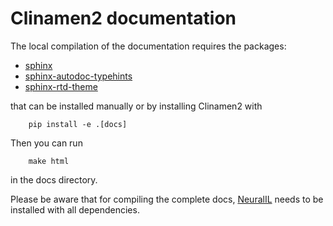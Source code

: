 # Clinamen2 documentation

The local compilation of the documentation requires the packages:

- [sphinx](https://pypi.org/project/Sphinx/)
- [sphinx-autodoc-typehints](https://pypi.org/project/sphinx-autodoc-typehints/)
- [sphinx-rtd-theme](https://pypi.org/project/sphinx-rtd-theme/)

that can be installed manually or by installing Clinamen2 with
```
    pip install -e .[docs]
```

Then you can run
```
    make html
```

in the docs directory.

Please be aware that for compiling the complete docs, [NeuralIL](https://github.com/Madsen-s-research-group/neuralil-public-releases/tree/clinamen2)
needs to be installed with all dependencies.
